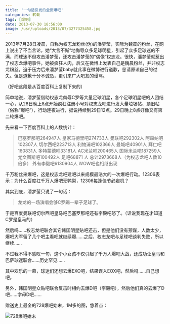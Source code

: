 ```yaml
---
title: '一句话引发的全面爆吧'
categories: 转载
tags: [爆吧]
date: 2013-07-30 18:56:00
image: /usr/uploads/2013/07/3277325458.jpg
---
```

2013年7月28日凌晨，自称为权志龙粉丝(伪)的潘梦莹，实际为魏晨的粉丝，在网上说出了不当言论，她“大言不惭”地侮辱众多足球明星，引起了众多足球迷的不满，而球迷不但攻击潘梦莹，还攻击潘梦莹的“偶像”权志龙。很快，潘梦莹就惹出了权志龙爆吧事件，她被疯狂人肉，后又在微博上发表自己是魏晨粉丝，并非权志龙粉丝。迫于压力后来潘梦莹baby就此事在微博进行道歉，恳请原谅自己的过失。但是道歉十分不诚恳，更引来广大吧友的谩骂。

（好吧这段是从百度百科上复制下来的）

简单地说，潘梦莹借助权志龙侮辱C罗等大量足球明星，各个足球明星吧的人团结一心，从28日晚上8点开始疯狂注册小号对权志龙吧进行发大量垃圾帖、顶旧帖（俗称“爆吧”），行动连夜进行，据说持续到29日12点。29日晚上8点好像又有第二轮爆吧。

先来看一下百度百科上的人数统计：

<blockquote>
巴塞罗那吧264947人
皇家马德里吧274733人
曼联吧292302人
阿森纳吧102307人
切尔西吧223713人
利物浦吧102366人
曼城吧40901人
拜仁吧160831人
多特蒙德吧33181人
AC米兰吧200465人
国际米兰吧187259人
尤文图斯吧100492人
足吧68871 人
总计2973668人（为权志龙吧人数10倍多）
外有李毅吧6130904人
WOW吧也相继出现
</blockquote>

千万粉丝来爆吧，这是权志龙吧建吧以来规模最浩大的一次爆吧行动。12306表示：为什么百度扛千万人爆吧无鸭梨，12306每逢佳节必宕机？

其实到底，潘梦莹只说了一句话：

> 龙龙的一场演唱会够C罗踢一辈子足球了。

于是百度曼联吧切尔西吧皇马吧巴塞罗那吧还有李毅吧怒了。（话说我现在才知道C罗是皇马的）

然后吗……权志龙吧联合其它韩国明星贴吧还击，但是他们没有预谋，人数太少，爆吧大军留了几个吧主看吧就继续爆……之后，权志龙吧与足球吧谈判失败，所以继续……

不过我不得不感叹一句，这个小女孩不仅引起了千万人爆吧大战，还成功让皇马和巴萨球迷联合……历史罕见……

其中欢乐的一幕，球迷们还想去爆EXO吧，结果误入EOX吧，然后吗……自己想吧。

另外，韩国明星众贴吧联合反击时相约去爆D吧（李毅吧），然后他们真的去爆了D吧……字母D吧……

赠送史上最全的728爆吧始末，1M多的图，悠着点：

![728爆吧始末](/usr/uploads/2013/07/3277325458.jpg)
